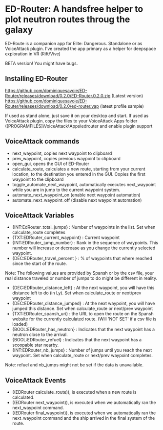 # ED-Router: A handsfree helper to plot neutron routes throug the galaxy

ED-Route is a companion app for Elite: Dangerous. Standalone or as VoiceAttack plugin.
I've created the app primary as a helper for deepspace exploration in VR (Rift/Vive)

BETA version! You might have bugs.

## Installing ED-Router

https://github.com/dominiquesavoie/ED-Router/releases/download/0.2.0/ED-Router.0.2.0.zip (Latest version)
https://github.com/dominiquesavoie/ED-Router/releases/download/0.2.0/ed-router.vap (latest profile sample)


If used as stand alone, just save it on your desktop and start.
If used as VoiceAttack plugin, copy the files to your VoiceAttack Apps folder ([PROGRAMFILES]\VoiceAttack\Apps\edrouter and enable plugin support

## VoiceAttack commands

* next_waypoint, copies next waypoint to clipboard
* prev_waypoint, copies previous waypoint to clipboard
* open_gui, opens the GUI of ED-Router
* calculate_route, calculates a new route, starting from your current location, to the destination you entered in the GUI. Copies the first waypoint to the clipboard
* toggle_automate_next_waypoint, automatically executes next_waypoint while you are in jump to the current waypoint system.
* automate_next_waypoint_on (enable next waypoint automation)
* automate_next_waypoint_off (disable next waypoint automation)

## VoiceAttack Variables
* {INT:EdRouter_total_jumps} : Number of waypoints in the list. Set when calculate_route completes
* {TXT:EDRouter_current_waypoint} : Current waypoint
* {INT:EDRouter_jump_number} : Rank in the sequence of waypoints. This number will increase or decrease as you change the currently selected waypoint.
* {DEC:EDRouter_travel_percent } : % of waypoints that where reached since the start of the route.

Note: The following values are provided by Spansh or by the csv file, your real distance traveled or number of jumps to do might be different in reality.
* {DEC:EDRouter_distance_left} : At the next waypoint, you will have this distance left to do (in Ly). Set when calculate_route or next/prev waypoint
* {DEC:EDRouter_distance_jumped} : At the next waypoint, you will have jumped this distance. Set when calculate_route or next/prev waypoint
* {TXT:EDRouter_spansh_uri} : the URL to open the route on the Spansh website for the currently calculated route. (Will 'NOT SET' if a csv file is loaded)
* {BOOL:EDRouter_has_neutron} : Indicates that the next waypoint has a neutron close to the arrival.
* {BOOL:EDRouter_refuel} : Indicates that the next waypoint has a scoopable star nearby.
* {INT:EDRouter_nb_jumps} : Number of jumps until you reach the next waypoint. Set when calculate_route or next/prev waypoint completes.

Note: refuel and nb_jumps might not be set if the data is unavailable.

## VoiceAttack Events

* ((EDRouter calculate_route)), is executed when a new route is calculated.
* ((EDRouter next_waypoint)), is executed when we automatically ran the next_waypoint command.
* ((EDRouter final_waypoint)), is executed when we automatically ran the next_waypoint command and the ship arrived in the final system of the route.
